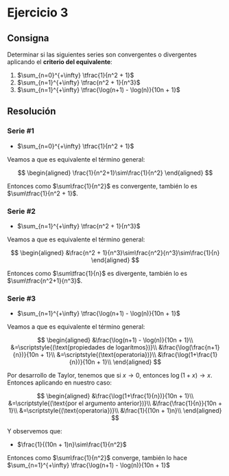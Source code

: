 # Ejercicio 3

## Consigna

Determinar si las siguientes series son convergentes o divergentes aplicando el **criterio del equivalente**:

1. $\sum_{n=0}^{+\infty} \tfrac{1}{n^2 + 1}$
2. $\sum_{n=1}^{+\infty} \tfrac{n^2 + 1}{n^3}$
3. $\sum_{n=1}^{+\infty} \tfrac{\log(n+1) - \log(n)}{10n + 1}$

## Resolución

### Serie #1

- $\sum_{n=0}^{+\infty} \tfrac{1}{n^2 + 1}$

Veamos a que es equivalente el término general:

$$
\begin{aligned}
\frac{1}{n^2+1}\sim\frac{1}{n^2}
\end{aligned}
$$

Entonces como $\sum\frac{1}{n^2}$ es convergente, también lo es $\sum\tfrac{1}{n^2 + 1}$.

### Serie #2

- $\sum_{n=1}^{+\infty} \tfrac{n^2 + 1}{n^3}$

Veamos a que es equivalente el término general:

$$
\begin{aligned}
&\frac{n^2 + 1}{n^3}\sim\frac{n^2}{n^3}\sim\frac{1}{n}
\end{aligned}
$$

Entonces como $\sum\tfrac{1}{n}$ es divergente, también lo es $\sum\tfrac{n^2+1}{n^3}$.

### Serie #3

- $\sum_{n=1}^{+\infty} \tfrac{\log(n+1) - \log(n)}{10n + 1}$

Veamos a que es equivalente el término general:

$$
\begin{aligned}
&\frac{\log(n+1) - \log(n)}{10n + 1}\\
&=\scriptstyle{(\text{propiedades de logarítmos})}\\
&\frac{\log(\frac{n+1}{n})}{10n + 1}\\
&=\scriptstyle{(\text{operatoria})}\\
&\frac{\log(1+\frac{1}{n})}{10n + 1}\\
\end{aligned}
$$

Por desarrollo de Taylor, tenemos que si $x\to0$, entonces $\log(1+x)\to x$. Entonces aplicando en nuestro caso:

$$
\begin{aligned}
&\frac{\log(1+\frac{1}{n})}{10n + 1}\\
&=\scriptstyle{(\text{por el argumento anterior})}\\
&\frac{\frac{1}{n}}{10n + 1}\\
&=\scriptstyle{(\text{operatoria})}\\
&\frac{1}{(10n + 1)n}\\
\end{aligned}
$$

Y observemos que:

- $\frac{1}{(10n + 1)n}\sim\frac{1}{n^2}$

Entonces como $\sum\frac{1}{n^2}$ converge, también lo hace $\sum_{n=1}^{+\infty} \tfrac{\log(n+1) - \log(n)}{10n + 1}$